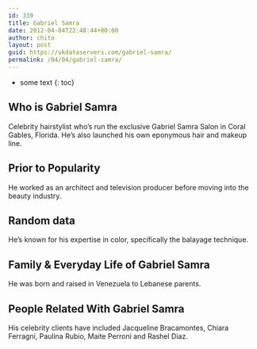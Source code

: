 ```yaml
---
id: 339
title: Gabriel Samra
date: 2012-04-04T22:48:44+00:00
author: chito
layout: post
guid: https://ukdataservers.com/gabriel-samra/
permalink: /04/04/gabriel-samra/
---
```


* some text
{: toc}


## Who is  Gabriel Samra
                  
                  
                  
Celebrity hairstylist who&#8217;s run the exclusive Gabriel Samra Salon in Coral Gables, Florida. He&#8217;s also launched his own eponymous hair and makeup line. 
                  
                
                
                
## Prior to Popularity 
                  
                  
                  
He worked as an architect and television producer before moving into the beauty industry. 
                  
                
                
                
## Random data 
                  
                  
                  
He&#8217;s known for his expertise in color, specifically the balayage technique. 
                  
                
                
                
## Family & Everyday Life of Gabriel Samra
                  
                  
                  
He was born and raised in Venezuela to Lebanese parents. 
                  
                
                
                
## People Related With  Gabriel Samra
                  
                  
                  
His celebrity clients have included Jacqueline Bracamontes, Chiara Ferragni, Paulina Rubio, Maite Perroni and Rashel Diaz. 
                  
                
              
            
          
          
          
    
    
  
